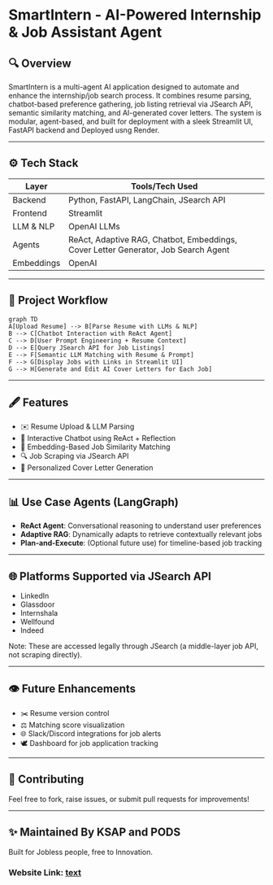 # SmartIntern - AI-Powered Internship & Job Assistant Agent

## 🔍 Overview
SmartIntern is a multi-agent AI application designed to automate and enhance the internship/job search process. It combines resume parsing, chatbot-based preference gathering, job listing retrieval via JSearch API, semantic similarity matching, and AI-generated cover letters. The system is modular, agent-based, and built for deployment with a sleek Streamlit UI, FastAPI backend and Deployed usng Render.

---

## ⚙️ Tech Stack

| Layer           | Tools/Tech Used                                    |
|----------------|-----------------------------------------------------|
| Backend         | Python, FastAPI, LangChain, JSearch API |
| Frontend        | Streamlit                                          |
| LLM & NLP       | OpenAI LLMs |
| Agents          | ReAct, Adaptive RAG, Chatbot, Embeddings, Cover Letter Generator, Job Search Agent|
| Embeddings      | OpenAI |

---

## 🔄 Project Workflow

```mermaid
graph TD
A[Upload Resume] --> B[Parse Resume with LLMs & NLP]
B --> C[Chatbot Interaction with ReAct Agent]
C --> D[User Prompt Engineering + Resume Context]
D --> E[Query JSearch API for Job Listings]
E --> F[Semantic LLM Matching with Resume & Prompt]
F --> G[Display Jobs with Links in Streamlit UI]
G --> H[Generate and Edit AI Cover Letters for Each Job]
```

---

## 🖋️ Features

- ✉️ Resume Upload & LLM Parsing
- 🫵 Interactive Chatbot using ReAct + Reflection
- 🔢 Embedding-Based Job Similarity Matching
- 🔍 Job Scraping via JSearch API
- 📝 Personalized Cover Letter Generation

---

## 📊 Use Case Agents (LangGraph)

- **ReAct Agent**: Conversational reasoning to understand user preferences
- **Adaptive RAG**: Dynamically adapts to retrieve contextually relevant jobs
- **Plan-and-Execute**: (Optional future use) for timeline-based job tracking

---

## 🌐 Platforms Supported via JSearch API
- LinkedIn
- Glassdoor
- Internshala
- Wellfound
- Indeed

Note: These are accessed legally through JSearch (a middle-layer job API, not scraping directly).

---

## 👁️ Future Enhancements

- ✂️ Resume version control
- ⚖️ Matching score visualization
- 🌐 Slack/Discord integrations for job alerts
- 🕊 Dashboard for job application tracking

---

## 🚀 Contributing
Feel free to fork, raise issues, or submit pull requests for improvements!

---

## ✨ Maintained By KSAP and PODS
Built for Jobless people, free to Innovation.

### Website Link: [text](https://smartintern.onrender.com)